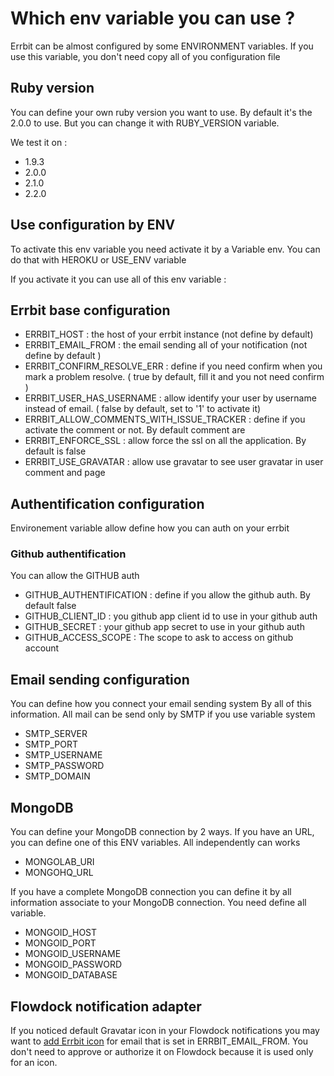 # Which env variable you can use ?

Errbit can be almost configured by some ENVIRONMENT variables. If you
use this variable, you don't need copy all of you configuration file

## Ruby version

You can define your own ruby version you want to use. By default it's
the 2.0.0 to use. But you can change it with RUBY_VERSION variable.

We test it on :

 * 1.9.3
 * 2.0.0
 * 2.1.0
 * 2.2.0

## Use configuration by ENV

To activate this env variable you need activate it by a Variable env.
You can do that with HEROKU or USE_ENV variable

If you activate it you can use all of this env variable :

## Errbit base configuration

* ERRBIT_HOST : the host of your errbit instance (not define by default)
* ERRBIT_EMAIL_FROM : the email sending all of your notification (not
  define by default )
* ERRBIT_CONFIRM_RESOLVE_ERR : define if you need confirm when you mark
  a problem resolve. ( true by default, fill it and you not need
confirm )
* ERRBIT_USER_HAS_USERNAME : allow identify your user by username
  instead of email. ( false by default, set to '1' to activate it)
* ERRBIT_ALLOW_COMMENTS_WITH_ISSUE_TRACKER : define if you activate the
  comment or not. By default comment are
* ERRBIT_ENFORCE_SSL : allow force the ssl on all the application. By
  default is false
* ERRBIT_USE_GRAVATAR : allow use gravatar to see user gravatar in user
  comment and page

## Authentification configuration

Environement variable allow define how you can auth on your errbit

### Github authentification

You can allow the GITHUB auth

* GITHUB_AUTHENTIFICATION : define if you allow the github auth. By
  default false
* GITHUB_CLIENT_ID : you github app client id to use in your github auth
* GITHUB_SECRET : your github app secret to use in your github auth
* GITHUB_ACCESS_SCOPE : The scope to ask to access on github account

## Email sending configuration

You can define how you connect your email sending system By all of this
information. All mail can be send only by SMTP if you use variable
system

* SMTP_SERVER
* SMTP_PORT
* SMTP_USERNAME
* SMTP_PASSWORD
* SMTP_DOMAIN

## MongoDB

You can define your MongoDB connection by 2 ways. If you have an URL,
you can define one of this ENV variables. All independently can works

* MONGOLAB_URI
* MONGOHQ_URL

If you have a complete MongoDB connection you can define it by all
information associate to your MongoDB connection. You need define all
variable.

* MONGOID_HOST
* MONGOID_PORT
* MONGOID_USERNAME
* MONGOID_PASSWORD
* MONGOID_DATABASE

## Flowdock notification adapter

If you noticed default Gravatar icon in your Flowdock notifications you
may want to [add Errbit icon](http://gravatar.com) for email that is
set in ERRBIT_EMAIL_FROM.
You don't need to approve or authorize it on Flowdock because it is used only for an icon.

